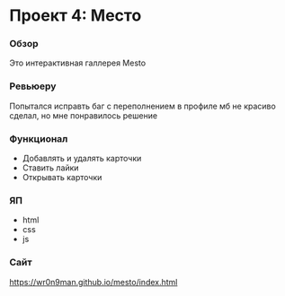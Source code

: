 # Проект 4: Место

### Обзор

Это интерактивная галлерея Mesto

### Ревьюеру

Попытался исправть баг с переполнением в профиле мб не красиво сделал, но мне понравилось решение 

### Функционал

* Добавлять и удалять карточки
* Ставить лайки
* Открывать карточки

### ЯП

* html
* css
* js


### Сайт

https://wr0n9man.github.io/mesto/index.html


